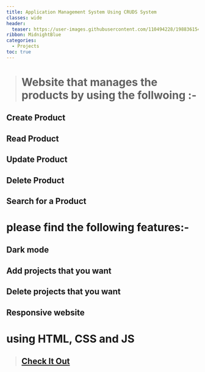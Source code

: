 ```yaml
---
title: Application Management System Using CRUDS System
classes: wide
header:
  teaser: https://user-images.githubusercontent.com/110494228/198836154-ecb00d12-7258-44f8-9264-e599af8ca8fe.png
ribbon: MidnightBlue
categories:
  - Projects
toc: true
---
```


> # Website that manages the products by using the follwoing :-
## Create Product
## Read Product
## Update Product
## Delete Product
## Search for a Product

# please find the following features:-
## Dark mode
## Add projects that you want 
## Delete projects that you want 
## Responsive website

# using HTML, CSS and JS
> ## [Check It Out](https://mohamedadel6.github.io/GRUD-System-Using-Bootstrap/)

